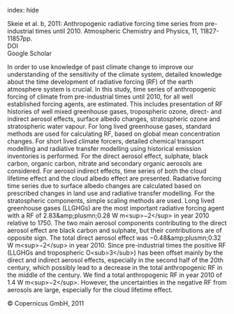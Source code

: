index: hide

<div class="Citation">

  <div class="Citation-body">
    <div class="Citation-text">Skeie et al. b, 2011: Anthropogenic radiative forcing time series from pre-industrial times until 2010. <span class="Article-journal">Atmospheric Chemistry and Physics, </span><span class="Article-volume">11, </span>11827-11857pp.</div>
    <div class="Citation-links">
      <div class="CitationLink" data-href="https://doi.org/10.5194/acp-11-11827-2011">
        <div class="CitationLink-icon CitationLink-Doi"></div>
        <div class="CitationLink-text">DOI</div>
      </div>
      <div class="CitationLink" data-href="https://scholar.google.com/scholar?q=10.5194/acp-11-11827-2011">
        <div class="CitationLink-icon CitationLink-Scholar"></div>
        <div class="CitationLink-text">Google Scholar</div>
      </div>
    </div>
  </div>
</div>

In order to use knowledge of past climate change to improve our understanding of the sensitivity of the climate system, detailed knowledge about the time development of radiative forcing (RF) of the earth atmosphere system is crucial. In this study, time series of anthropogenic forcing of climate from pre-industrial times until 2010, for all well established forcing agents, are estimated. This includes presentation of RF histories of well mixed greenhouse gases, tropospheric ozone, direct- and indirect aerosol effects, surface albedo changes, stratospheric ozone and stratospheric water vapour. For long lived greenhouse gases, standard methods are used for calculating RF, based on global mean concentration changes. For short lived climate forcers, detailed chemical transport modelling and radiative transfer modelling using historical emission inventories is performed. For the direct aerosol effect, sulphate, black carbon, organic carbon, nitrate and secondary organic aerosols are considered. For aerosol indirect effects, time series of both the cloud lifetime effect and the cloud albedo effect are presented. Radiative forcing time series due to surface albedo changes are calculated based on prescribed changes in land use and radiative transfer modelling. For the stratospheric components, simple scaling methods are used. Long lived greenhouse gases (LLGHGs) are the most important radiative forcing agent with a RF of 2.83&amp;amp;plusmn;0.28 W m&lt;sup&gt;−2&lt;/sup&gt; in year 2010 relative to 1750. The two main aerosol components contributing to the direct aerosol effect are black carbon and sulphate, but their contributions are of opposite sign. The total direct aerosol effect was −0.48&amp;amp;plusmn;0.32 W m&lt;sup&gt;−2&lt;/sup&gt; in year 2010. Since pre-industrial times the positive RF (LLGHGs and tropospheric O&lt;sub&gt;3&lt;/sub&gt;) has been offset mainly by the direct and indirect aerosol effects, especially in the second half of the 20th century, which possibly lead to a decrease in the total anthropogenic RF in the middle of the century. We find a total anthropogenic RF in year 2010 of 1.4 W m&lt;sup&gt;−2&lt;/sup&gt;. However, the uncertainties in the negative RF from aerosols are large, especially for the cloud lifetime effect.

<div class="Citation-copy">
&copy; Copernicus GmbH, 2011
</div>